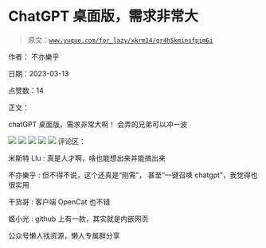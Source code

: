 # ChatGPT 桌面版，需求非常大

> 原文：[`www.yuque.com/for_lazy/xkrm14/qr4h5kminsfpim6i`](https://www.yuque.com/for_lazy/xkrm14/qr4h5kminsfpim6i)



作者： 不亦樂乎



日期：2023-03-13



点赞数：14



正文：



chatGPT 桌面版，需求非常大啊！ 会弄的兄弟可以冲一波



![](img/97ce0dc90276e151aad9e31e5db9a740.png)  <ne-p id="ua00c98d6" data-lake-id="ua00c98d6">![](img/98796b96d96ee533c6fd82f8d370fab9.png)  <ne-p id="ub0454023" data-lake-id="ub0454023">![](img/f7657a94f29617c07d713425dedc463a.png)  <ne-p id="ufc572406" data-lake-id="ufc572406">![](img/da02d22cc62d08613fa553d3f80a0b2d.png)  <ne-p id="ub2a0de4c" data-lake-id="ub2a0de4c">![](img/f28dce6fb02c231f94839bf64830cf2b.png)  <ne-p id="u6d4991ba" data-lake-id="u6d4991ba">评论区：



米斯特 LIu : 真是人才啊，啥也能想出来并能搞出来



不亦樂乎 : 但不得不说，这个还真是“刚需”， 甚至“一键召唤 chatgpt”，我觉得也很实用



干货哥 : 客户端 OpenCat 也不错



姬小光 : github 上有一款，其实就是内嵌网页



公众号懒人找资源，懒人专属群分享

</ne-p></ne-p></ne-p></ne-p></ne-p>